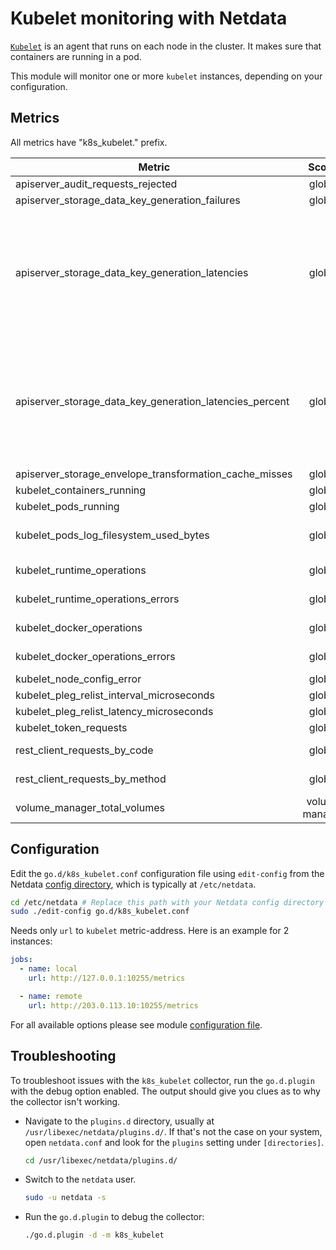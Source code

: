 <!--
title: "Kubelet monitoring with Netdata"
description: "Monitor the health and performance of Kubelet agents with zero configuration, per-second metric granularity, and interactive visualizations."
custom_edit_url: "https://github.com/netdata/go.d.plugin/edit/master/modules/k8s_kubelet/README.md"
sidebar_label: "Kubelet"
learn_status: "Published"
learn_topic_type: "References"
learn_rel_path: "Container orchestrators/Kubernetes"
-->

# Kubelet monitoring with Netdata

[`Kubelet`](https://kubernetes.io/docs/concepts/overview/components/#kubelet) is an agent that runs on each node in the
cluster. It makes sure that containers are running in a pod.

This module will monitor one or more `kubelet` instances, depending on your configuration.

## Metrics

All metrics have "k8s_kubelet." prefix.

| Metric                                                  |     Scope      |                                                       Dimensions                                                        |       Units        |
|---------------------------------------------------------|:--------------:|:-----------------------------------------------------------------------------------------------------------------------:|:------------------:|
| apiserver_audit_requests_rejected                       |     global     |                                                        rejected                                                         |     requests/s     |
| apiserver_storage_data_key_generation_failures          |     global     |                                                        failures                                                         |      events/s      |
| apiserver_storage_data_key_generation_latencies         |     global     | 5_µs, 10_µs, 20_µs, 40_µs, 80_µs, 160_µs, 320_µs, 640_µs, 1280_µs, 2560_µs, 5120_µs, 10240_µs, 20480_µs, 40960_µs, +Inf |     observes/s     |
| apiserver_storage_data_key_generation_latencies_percent |     global     | 5_µs, 10_µs, 20_µs, 40_µs, 80_µs, 160_µs, 320_µs, 640_µs, 1280_µs, 2560_µs, 5120_µs, 10240_µs, 20480_µs, 40960_µs, +Inf |     percentage     |
| apiserver_storage_envelope_transformation_cache_misses  |     global     |                                                      cache misses                                                       |      events/s      |
| kubelet_containers_running                              |     global     |                                                          total                                                          | running_containers |
| kubelet_pods_running                                    |     global     |                                                          total                                                          |    running_pods    |
| kubelet_pods_log_filesystem_used_bytes                  |     global     |                                        <i>a dimension per namespace and pod</i>                                         |         B          |
| kubelet_runtime_operations                              |     global     |                                          <i>a dimension per operation type</i>                                          |    operations/s    |
| kubelet_runtime_operations_errors                       |     global     |                                          <i>a dimension per operation type</i>                                          |      errors/s      |
| kubelet_docker_operations                               |     global     |                                          <i>a dimension per operation type</i>                                          |    operations/s    |
| kubelet_docker_operations_errors                        |     global     |                                          <i>a dimension per operation type</i>                                          |      errors/s      |
| kubelet_node_config_error                               |     global     |                                                   experiencing_error                                                    |        bool        |
| kubelet_pleg_relist_interval_microseconds               |     global     |                                                     0.5, 0.9, 0.99                                                      |    microseconds    |
| kubelet_pleg_relist_latency_microseconds                |     global     |                                                     0.5, 0.9, 0.99                                                      |    microseconds    |
| kubelet_token_requests                                  |     global     |                                                      total, failed                                                      |  token_requests/s  |
| rest_client_requests_by_code                            |     global     |                                         <i>a dimension per HTTP status code</i>                                         |     requests/s     |
| rest_client_requests_by_method                          |     global     |                                           <i>a dimension per HTTP method</i>                                            |     requests/s     |
| volume_manager_total_volumes                            | volume manager |                                                     actual, desired                                                     |       state        |

## Configuration

Edit the `go.d/k8s_kubelet.conf` configuration file using `edit-config` from the
Netdata [config directory](https://learn.netdata.cloud/docs/configure/nodes), which is typically at `/etc/netdata`.

```bash
cd /etc/netdata # Replace this path with your Netdata config directory
sudo ./edit-config go.d/k8s_kubelet.conf
```

Needs only `url` to `kubelet` metric-address. Here is an example for 2 instances:

```yaml
jobs:
  - name: local
    url: http://127.0.0.1:10255/metrics

  - name: remote
    url: http://203.0.113.10:10255/metrics
```

For all available options please see
module [configuration file](https://github.com/netdata/go.d.plugin/blob/master/config/go.d/k8s_kubelet.conf).

## Troubleshooting

To troubleshoot issues with the `k8s_kubelet` collector, run the `go.d.plugin` with the debug option enabled. The output
should give you clues as to why the collector isn't working.

- Navigate to the `plugins.d` directory, usually at `/usr/libexec/netdata/plugins.d/`. If that's not the case on
  your system, open `netdata.conf` and look for the `plugins` setting under `[directories]`.

  ```bash
  cd /usr/libexec/netdata/plugins.d/
  ```

- Switch to the `netdata` user.

  ```bash
  sudo -u netdata -s
  ```

- Run the `go.d.plugin` to debug the collector:

  ```bash
  ./go.d.plugin -d -m k8s_kubelet
  ```

